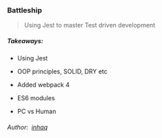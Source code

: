 ### Battleship
> Using Jest to master Test driven development

##### Takeaways:

-   Using Jest
    
-   OOP principles, SOLID, DRY etc
    
-   Added webpack 4
    
-   ES6 modules
    
-   PC vs Human
    

###### Author:  [inhaq](https://github.com/inhaq)
